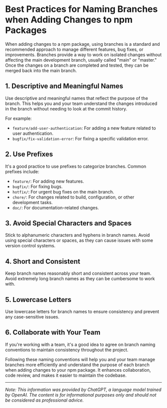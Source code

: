 # Best Practices for Naming Branches when Adding Changes to npm Packages

When adding changes to a npm package, using branches is a standard and recommended approach to manage different features, bug fixes, or improvements. Branches provide a way to work on isolated changes without affecting the main development branch, usually called "main" or "master." Once the changes on a branch are completed and tested, they can be merged back into the main branch.

## 1. Descriptive and Meaningful Names

Use descriptive and meaningful names that reflect the purpose of the branch. This helps you and your team understand the changes introduced in the branch without needing to look at the commit history.

For example:
- `feature/add-user-authentication`: For adding a new feature related to user authentication.
- `bugfix/fix-validation-error`: For fixing a specific validation error.

## 2. Use Prefixes

It's a good practice to use prefixes to categorize branches. Common prefixes include:
- `feature/`: For adding new features.
- `bugfix/`: For fixing bugs.
- `hotfix/`: For urgent bug fixes on the main branch.
- `chore/`: For changes related to build, configuration, or other development tasks.
- `doc/`: For documentation-related changes.

## 3. Avoid Special Characters and Spaces

Stick to alphanumeric characters and hyphens in branch names. Avoid using special characters or spaces, as they can cause issues with some version control systems.

## 4. Short and Consistent

Keep branch names reasonably short and consistent across your team. Avoid extremely long branch names as they can be cumbersome to work with.

## 5. Lowercase Letters

Use lowercase letters for branch names to ensure consistency and prevent any case-sensitive issues.

## 6. Collaborate with Your Team

If you're working with a team, it's a good idea to agree on branch naming conventions to maintain consistency throughout the project.

Following these naming conventions will help you and your team manage branches more efficiently and understand the purpose of each branch when adding changes to your npm package. It enhances collaboration, code review, and makes it easier to maintain the codebase.

---
*Note: This information was provided by ChatGPT, a language model trained by OpenAI. The content is for informational purposes only and should not be considered as professional advice.*
